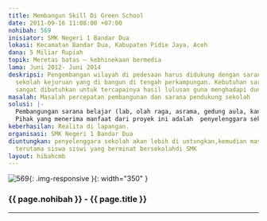 ```yaml
---
title: Membangun Skill Di Green School
date: 2011-09-16 11:08:00 +07:00
nohibah: 569
inisiator: SMK Negeri 1 Bandar Dua
lokasi: Kecamatan Bandar Dua, Kabupaten Pidie Jaya, Aceh
dana: 5 Miliar Rupiah
topik: Meretas batas – kebhinekaan bermedia
lama: Juni 2012- Juni 2014
deskripsi: Pengembangan wilayah di pedesaan harus didukung dengan sarana, salah satunya
  sekolah kejuruan yang di bangun di tengah perkampungan. Kebutuhan sarana pendukung
  sangat dibutuhkan untuk tercapainya hasil lulusan guna menghadapi dunia kerja.
masalah: Masalah percepatan pembangunan dan sarana pendukung sekolah
solusi: |-
  Pembangungan sarana belajar (lab, olah raga, asrama, gedung aula, kantor, sanitasi, taman, MCK, tempat ibadah) dan membangun kerja sama dengan mitra sekolah.
  Pihak yang menerima manfaat dari proyek ini adalah  penyelenggara sekolah akan lebih di untungkan, kemudian masyarakat sekitar terutama siswa siswi yang berminat bersekolahdi SMK.
keberhasilan: Realita di lapangan.
organisasi: SMK Negeri 1 Bandar Dua
diuntungkan: penyelenggara sekolah akan lebih di untungkan,kemudian masyarakat sekitar
  terutama siswa siswi yang berminat bersekolahdi SMK
layout: hibahcmb
---
```


![569](/static/img/hibahcmb/569.png){: .img-responsive }{: width="350" }

### {{ page.nohibah }} - {{ page.title }}

---
